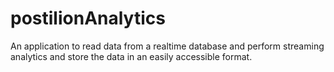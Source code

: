 # postilionAnalytics
An application to read data from a realtime database and perform streaming analytics and store the data in an easily accessible format.
